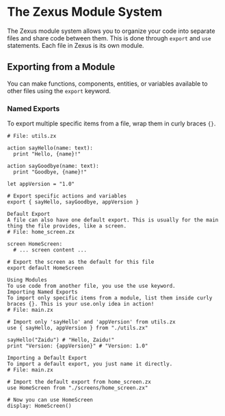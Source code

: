 # The Zexus Module System

The Zexus module system allows you to organize your code into separate files and share code between them. This is done through `export` and `use` statements. Each file in Zexus is its own module.

## Exporting from a Module

You can make functions, components, entities, or variables available to other files using the `export` keyword.

### Named Exports
To export multiple specific items from a file, wrap them in curly braces `{}`.

```zexus
# File: utils.zx

action sayHello(name: text):
  print "Hello, {name}!"

action sayGoodbye(name: text):
  print "Goodbye, {name}!"

let appVersion = "1.0"

# Export specific actions and variables
export { sayHello, sayGoodbye, appVersion }

Default Export
A file can also have one default export. This is usually for the main thing the file provides, like a screen.
# File: home_screen.zx

screen HomeScreen:
  # ... screen content ...

# Export the screen as the default for this file
export default HomeScreen

Using Modules
To use code from another file, you use the use keyword.
Importing Named Exports
To import only specific items from a module, list them inside curly braces {}. This is your use.only idea in action!
# File: main.zx

# Import only 'sayHello' and 'appVersion' from utils.zx
use { sayHello, appVersion } from "./utils.zx"

sayHello("Zaidu") # "Hello, Zaidu!"
print "Version: {appVersion}" # "Version: 1.0"

Importing a Default Export
To import a default export, you just name it directly.
# File: main.zx

# Import the default export from home_screen.zx
use HomeScreen from "./screens/home_screen.zx"

# Now you can use HomeScreen
display: HomeScreen()